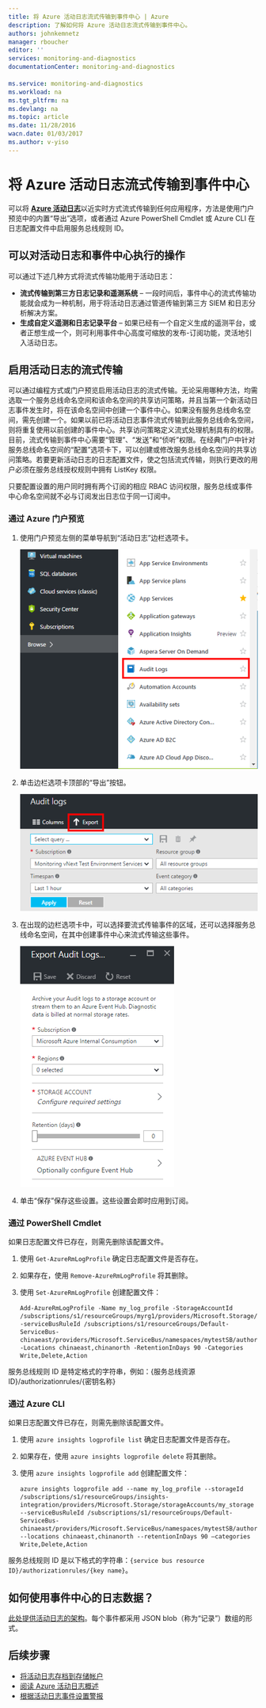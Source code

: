 ```yaml
---
title: 将 Azure 活动日志流式传输到事件中心 | Azure
description: 了解如何将 Azure 活动日志流式传输到事件中心。
authors: johnkemnetz
manager: rboucher
editor: ''
services: monitoring-and-diagnostics
documentationCenter: monitoring-and-diagnostics

ms.service: monitoring-and-diagnostics
ms.workload: na
ms.tgt_pltfrm: na
ms.devlang: na
ms.topic: article
ms.date: 11/28/2016
wacn.date: 01/03/2017
ms.author: v-yiso
---
```


# 将 Azure 活动日志流式传输到事件中心
可以将 [**Azure 活动日志**](./monitoring-overview-activity-logs.md)以近实时方式流式传输到任何应用程序，方法是使用门户预览中的内置“导出”选项，或者通过 Azure PowerShell Cmdlet 或 Azure CLI 在日志配置文件中启用服务总线规则 ID。

## 可以对活动日志和事件中心执行的操作
可以通过下述几种方式将流式传输功能用于活动日志：

- **流式传输到第三方日志记录和遥测系统** – 一段时间后，事件中心的流式传输功能就会成为一种机制，用于将活动日志通过管道传输到第三方 SIEM 和日志分析解决方案。
- **生成自定义遥测和日志记录平台** – 如果已经有一个自定义生成的遥测平台，或者正想生成一个，则可利用事件中心高度可缩放的发布-订阅功能，灵活地引入活动日志。

## 启用活动日志的流式传输
可以通过编程方式或门户预览启用活动日志的流式传输。无论采用哪种方法，均需选取一个服务总线命名空间和该命名空间的共享访问策略，并且当第一个新活动日志事件发生时，将在该命名空间中创建一个事件中心。如果没有服务总线命名空间，需先创建一个。如果以前已将活动日志事件流式传输到此服务总线命名空间，则将重复使用以前创建的事件中心。共享访问策略定义流式处理机制具有的权限。目前，流式传输到事件中心需要“管理”、“发送”和“侦听”权限。在经典门户中针对服务总线命名空间的“配置”选项卡下，可以创建或修改服务总线命名空间的共享访问策略。若要更新活动日志的日志配置文件，使之包括流式传输，则执行更改的用户必须在服务总线授权规则中拥有 ListKey 权限。

只要配置设置的用户同时拥有两个订阅的相应 RBAC 访问权限，服务总线或事件中心命名空间就不必与订阅发出日志位于同一订阅中。
### 通过 Azure 门户预览 
1. 使用门户预览左侧的菜单导航到“活动日志”边栏选项卡。

    ![在门户预览中导航到“活动日志”](./media/monitoring-overview-activity-logs/activity-logs-portal-navigate.png)  

2. 单击边栏选项卡顶部的“导出”按钮。

    ![门户预览中的“导出”按钮](./media/monitoring-overview-activity-logs/activity-logs-portal-export.png)  

3. 在出现的边栏选项卡中，可以选择要流式传输事件的区域，还可以选择服务总线命名空间，在其中创建事件中心来流式传输这些事件。

    ![“导出活动日志”边栏选项卡](./media/monitoring-overview-activity-logs/activity-logs-portal-export-blade.png)  

4. 单击“保存”保存这些设置。这些设置会即时应用到订阅。

### 通过 PowerShell Cmdlet
如果日志配置文件已存在，则需先删除该配置文件。

1. 使用 `Get-AzureRmLogProfile` 确定日志配置文件是否存在。
2. 如果存在，使用 `Remove-AzureRmLogProfile` 将其删除。
3. 使用 `Set-AzureRmLogProfile` 创建配置文件：

    ```
    Add-AzureRmLogProfile -Name my_log_profile -StorageAccountId /subscriptions/s1/resourceGroups/myrg1/providers/Microsoft.Storage/storageAccounts/my_storage -serviceBusRuleId /subscriptions/s1/resourceGroups/Default-ServiceBus-chinaeast/providers/Microsoft.ServiceBus/namespaces/mytestSB/authorizationrules/RootManageSharedAccessKey -Locations chinaeast,chinanorth -RetentionInDays 90 -Categories Write,Delete,Action
    ```

服务总线规则 ID 是特定格式的字符串，例如：{服务总线资源 ID}/authorizationrules/{密钥名称}

### 通过 Azure CLI
如果日志配置文件已存在，则需先删除该配置文件。

1. 使用 `azure insights logprofile list` 确定日志配置文件是否存在。
2. 如果存在，使用 `azure insights logprofile delete` 将其删除。
3. 使用 `azure insights logprofile add` 创建配置文件：

    ```
    azure insights logprofile add --name my_log_profile --storageId /subscriptions/s1/resourceGroups/insights-integration/providers/Microsoft.Storage/storageAccounts/my_storage --serviceBusRuleId /subscriptions/s1/resourceGroups/Default-ServiceBus-chinaeast/providers/Microsoft.ServiceBus/namespaces/mytestSB/authorizationrules/RootManageSharedAccessKey --locations chinaeast,chinanorth --retentionInDays 90 –categories Write,Delete,Action
    ```

服务总线规则 ID 是以下格式的字符串：`{service bus resource ID}/authorizationrules/{key name}`。

## 如何使用事件中心的日志数据？
[此处提供活动日志的架构](./monitoring-overview-activity-logs.md)。每个事件都采用 JSON blob（称为“记录”）数组的形式。

## 后续步骤
- [将活动日志存档到存储帐户](./monitoring-archive-activity-log.md)
- [阅读 Azure 活动日志概述](./monitoring-overview-activity-logs.md)
- [根据活动日志事件设置警报](./insights-auditlog-to-webhook-email.md)

<!---HONumber=Mooncake_1010_2016-->